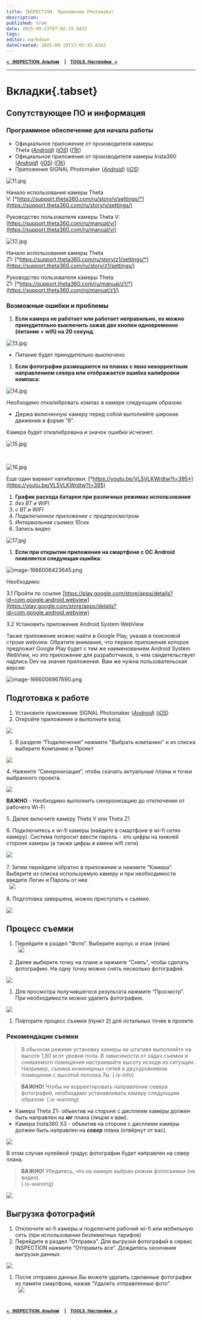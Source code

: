 ```yaml
---
title: INSPECTION. Приложение Photomaker
description: 
published: true
date: 2025-09-23T07:02:19.843Z
tags: 
editor: markdown
dateCreated: 2025-09-19T13:05:45.034Z
---
```


<sub>**[<   INSPECTION. Альбом](/ru/insp/album)     **|**     [TOOLS. Настройки    >](/ru/tools/navis/settings)**</sub>

---


# Вкладки{.tabset}
## Сопутствующее ПО и информация
### Программное обеспечение для начала работы

-   Официальное приложение от производителя камеры Theta ([_Android_](https://play.google.com/store/apps/details?id=com.theta360)) ([_iOS_](https://apps.apple.com/ru/app/ricoh-theta/id1023254741)) ([_ПК_](https://support.theta360.com/intl/download/pcapp/windows))
-   Официальное приложение от производителя камеры Insta360 ([_Android_](https://play.google.com/store/apps/details?id=com.arashivision.insta360akiko&hl=ru)) ([_iOS_](https://apps.apple.com/ru/app/insta360/id1491299654)) ([_ПК_](https://www.insta360.com/ru/download/hot-download))
-   Приложение SIGNAL Photomaker ([_Android_](https://play.google.com/store/apps/details?id=com.sgnl.photomaker)) ([_iOS_](https://apps.apple.com/ru/app/signal-photomaker/id1667758079))

![11.jpg](https://lh7-rt.googleusercontent.com/docsz/AD_4nXfmMzxOdbCZDHLiXEmCjK2rWBlgiuutJAaJz85-TpBbjqBRrqkEbJmJZ7wLbx4SC7gvRDYkYtts9XxGfpQleKigphhIpDswLKuUvPtjkRsbLcqkbhenolqCeQE1K3F7wQ?key=qYR1nyhC8F91uJe_1WnpGRlc)

Начало использования камеры Theta V: [*https://support.theta360.com/ru/story/v/settings/*](https://support.theta360.com/ru/story/v/settings/)

Руководство пользователя камеры Theta V: [https://support.theta360.com/ru/manual/v/](https://support.theta360.com/ru/manual/v/)

![12.jpg](https://lh7-rt.googleusercontent.com/docsz/AD_4nXdIdOehxf1-j0NQo1OtkgpNn1NSfNO8DID8HW9y9Nf9Z6h1RLGCu-XxLfAfH1fleRS3UcxifEzrMFSkCfYVCNxGIK40Az7dDzcPICbjYb8j4yjOcsmX8vUfDtPRUfEBKAg?key=qYR1nyhC8F91uJe_1WnpGRlc)

Начало использования камеры Theta Z1: [](https://support.theta360.com/ru/story/z1/settings/#anchor1)[*https://support.theta360.com/ru/story/z1/settings/*](https://support.theta360.com/ru/story/z1/settings/)

Руководство пользователя камеры Theta Z1: [*https://support.theta360.com/ru/manual/z1/*](https://support.theta360.com/ru/manual/z1/)

### Возможные ошибки и проблемы

1.  **Если камера не работает или работает неправильно, ее можно принудительно выключить зажав две кнопки одновременно (питание + wifi) на 20 секунд.**

![13.jpg](https://lh7-rt.googleusercontent.com/docsz/AD_4nXfb9mrAx-XYc4jXRnNmJzCNHBqo82QuPa0b5JC7_VWv82VJFvHMRBQOdgyWsjutz_fv-YvosR_IbYUy3C7KKRgCTczNP-clrCdqXXZEy3W4tfJwOf9tYLNc9rCbsajI82s?key=qYR1nyhC8F91uJe_1WnpGRlc)

-   Питание будет принудительно выключено.

1.  **Если фотографии размещаются на планах с явно некорректным направлением севера или отображается ошибка калибровки компаса:**

![14.jpg](https://lh7-rt.googleusercontent.com/docsz/AD_4nXc7OEpfWT5JpECshmaB62NyCXI6TowNMDTk1hM-yk3phn_lz_Uv2qv-RZdXSx_PPJleHv1QUxVU-qDkl6fzkZFas8Npl49-AGIED2uIvt7xzRk-AnCnMcm3nxVxvuNavp0?key=qYR1nyhC8F91uJe_1WnpGRlc)

Необходимо откалибровать компас в камере следующим образом:

-   Держа включенную камеру перед собой выполняйте широкие движения в форме “8”.

Камера будет откалибрована и значок ошибки исчезнет.

![15.jpg](https://lh7-rt.googleusercontent.com/docsz/AD_4nXe33cJuVpCHxlL25A4zNl5fgjxeXla6l4nfd7CLiKfRGBOdbUpKh1w2JVZooWfoAESKY4vpYJ9Haf-v0VNPrJ4y-uiNf7E0K9AU5PWEHCp5D7Fb1DCsy1Ttrum3rz1UfJw?key=qYR1nyhC8F91uJe_1WnpGRlc)

 [](https://wiki.sgnl.pro/uploads/images/gallery/2022-04/P9H15.jpg)

![16.jpg](https://lh7-rt.googleusercontent.com/docsz/AD_4nXdd8UXLhgMG9oxrhScs9VomGsT9PhtHNqegiWNNgLm4z8M9Ba_fiu9BKZb78J3bcNRMwPQDzarDIYfLmm-LmYthQqptzdkR5sc3xnu-NeIKVB9fl9kPRx345OJ4kYzxPe0?key=qYR1nyhC8F91uJe_1WnpGRlc)

Еще один вариант калибровки: [*https://youtu.be/VL5VLKWrdtw?t=395*](https://youtu.be/VL5VLKWrdtw?t=395)

1.  **График расхода батареи при различных режимах использования**
2.  *без BT и WIFI*
3.  *с BT и WIFI*
4.  *Подключенное приложение с предпросмотром*
5.  *Интервальная съемка 10сек*
6.  Запись видео

![17.jpg](https://lh7-rt.googleusercontent.com/docsz/AD_4nXeG4z3MQJCUcBeThF8fAQXw5zjb5xLAmf4_A5jaqqr1D_aZnDSDh-gzFcW0OM3rtp9lHrz0ZBwG0zc-2u434H4rW8AiboPBIv2t48a2vZ_g6LyH5iMY5oK4MBCPMKTSKQ?key=qYR1nyhC8F91uJe_1WnpGRlc)

1.  **Если при открытии приложения на смартфоне с ОС Android появляется следующая ошибка:**

![image-1666006423645.png](https://lh7-rt.googleusercontent.com/docsz/AD_4nXfk_Rn8UIxhZ-UgKiCW7bGw2W4rl4UwqfBoV5fvUG52ROfxJgvaWTFMWY1N4cg_l_tJKV6YM8qsZDLMCEnqQC1YWrNRkUhk6XWTA8BLeZF9Th3D_G-b-vFEgtqSyQxhd8M?key=qYR1nyhC8F91uJe_1WnpGRlc)

Необходимо:

3.1 Пройти по ссылке [https://play.google.com/store/apps/details?id=com.google.android.webview](https://play.google.com/store/apps/details?id=com.google.android.webview)

3.2 Установить приложение Android System WebView

Также приложение можно найти в Google Play, указав в поисковой строке webview. Обратите внимание, что первое приложение которое предложит Google Play будет с тем же наименованием Android System WebView, но это приложение для разработчиков, о чем свидетельствует надпись Dev на значке приложения. Вам же нужна пользовательская версия 

![image-1666006967690.png](https://lh7-rt.googleusercontent.com/docsz/AD_4nXcPjHxkANZSQESpH0qC4Ursv25qRMDIBTt-AlQJ1Y6kh_q82MvS6rqeoKcPjqCgZO3Osf2Y3O6tq4sKplut6BoyROkOzQCrWcj3SLyQccUaDSYe9MwD_BaNRQmLkxAAXw?key=qYR1nyhC8F91uJe_1WnpGRlc)

## Подготовка к работе

1.  Установите приложение SIGNAL Photomaker ([_Android_](https://play.google.com/store/apps/details?id=com.sgnl.photomaker)) ([_iOS_](https://apps.apple.com/ru/app/signal-photomaker/id1667758079))
2.  Откройте приложение и выполните вход

![](https://lh7-rt.googleusercontent.com/docsz/AD_4nXfKt_XyxWzsm0KG8Xuvdq9gcGAHoAf_VltoDbWW_XjYzjikFGcNR6_n3BPZSWoxKqsD2xLOgoL53vTRDqNcvLoVugwlFJvQ9BrQOAVG82tnntP1MEhTm8aOwbuX1sv6cZc?key=gy3O9PPi0kuoVUMlP_VmKCvd)

1.  В разделе “Подключение” нажмите "Выбрать компанию" и из списка выберите Компанию и Проект

![](https://lh7-rt.googleusercontent.com/docsz/AD_4nXfgPNqsqDBE10XEMB5kPXJVei0gr8ejoREWA3ebSoAZ2SlTvHhdLQrIkavpIap9p5pm6mEPg0bpPeChztD4uJNIUyF4IVEMKnmkN3sRKsubTMFiYqe58Y6HXyyppgD-ekA?key=gy3O9PPi0kuoVUMlP_VmKCvd)

4\. Нажмите “Синхронизация”, чтобы скачать актуальные планы и точки выбранного проекта.  

![](https://lh7-rt.googleusercontent.com/docsz/AD_4nXe5m5oLZi6zrbNNSI-QWSzmcmgFnrkUAFRVDDtnuwKA2soObfKZLbbOZbndN1YPh5Ddk11QJnagy0rjd5ubdOTlKcS9JTV_kWqvSajgk5WuwsSiolEWLifk4I-0Ha5WJA?key=gy3O9PPi0kuoVUMlP_VmKCvd)

**ВАЖНО** - Необходимо выполнить синхронизацию до отключения от рабочего Wi-Fi

5\. Далее включите камеру Theta V или Theta Z1  

6\. Подключитесь к wi-fi камеры (найдите в смартфоне в wi-fi сетях камеру). Система попросит ввести пароль - это цифры на нижней стороне камеры (а также цифры в имени wifi сети).  

![](https://lh7-rt.googleusercontent.com/docsz/AD_4nXfiCrVPhdjSwADSWiRUMXLMCFhiBN_kHKm03RV2LVDTWj44ufjMb2GNH6pw0F3ywyjtJ0TSlCDsJAaInzc95D_NnDBsE3x4JoFwi2aQqD11tvO0IUm-PS6N3rH8WSlAcOA?key=gy3O9PPi0kuoVUMlP_VmKCvd) 

7\. Затем перейдите обратно в приложение и нажмите “Камера”. Выберите из списка используемую камеру и при необходимости введите Логин и Пароль от нее.  
 
![](https://lh7-rt.googleusercontent.com/docsz/AD_4nXcH61k4zCx9P3lU0u690U1EN_2jVjUJOZrbDzkpgHRvDhsylStU_54MheKPAU3rwotmESJzkU-gLtUzzmX9u38SRbLxRADKbjvfZM_TjP-XO38X2ngGAzC0rWBTVyHtqA?key=gy3O9PPi0kuoVUMlP_VmKCvd)

8\. Подготовка завершена, можно приступать к съемке.   

![](https://lh7-rt.googleusercontent.com/docsz/AD_4nXeFyuNAAEzSpCQ5DNy1w0uDXEcKXjWtDqZd7pr9Vl6K6JGVIP2DRvNPe5cypXBrnbu8AH3XlEwPKc0U29HWMg8Gbd9WyQVlF9LIqfQJ56RTUcdxNQEDExEZ8kIxOTtle_0?key=gy3O9PPi0kuoVUMlP_VmKCvd)

## Процесс съемки

1.  Перейдите в раздел “Фото”. Выберите корпус и этаж (план)  
     
![](https://lh7-rt.googleusercontent.com/docsz/AD_4nXePlWCYHONz2kIC7KI8jDLg_C7-iOv7KFYVc4mi5vR6K9kgaGMKIq-DjaTvAde75xVjs5UBLo_0Mz7q6XFuLipaesUL_dZJAcHRqBKvErhf7yBUKXoQIZtSsvm0nsBctw?key=vTxplXHFa2SEhygoU6L-RBfS)

1.  Далее выберите точку на плане и нажмите “Снять”, чтобы сделать фотографию. На одну точку можно снять несколько фотографий.

![](https://lh7-rt.googleusercontent.com/docsz/AD_4nXeXL10ETP4Nmv1DEGpSnwvv2U2wJelYgaibP7Kpcebw_e3vxS6FF76rMJuttWIij7FB0bB214p7G7KrRgxuSRfwWUntRSxLyfEBeY84cjDZ24soSaRUXq9KafRl1ARdKA?key=vTxplXHFa2SEhygoU6L-RBfS)

1.  Для просмотра получившегося результата нажмите “Просмотр”. При необходимости можно удалить фотографию.

![](https://lh7-rt.googleusercontent.com/docsz/AD_4nXek0jIAj6tcKQwZemGyqkltEEN3pdxa10BtW2ukCKqpqpDVcP9_7DuAunMIIkx6kqnvoIRd_mNAdovYlBClkdYb_TAqcb_MXlEHau-ZAc8UxcN6D6yEEAT29U4b6fGtVL8?key=vTxplXHFa2SEhygoU6L-RBfS)

1.  Повторите процесс съемки (пункт 2) для остальных точек в проекте.  

### Рекомендации съемки

> В обычном режиме установку камеры на штативе выполняйте на высоте 1,80 м от уровня пола. В зависимости от задач съемки и снимаемого помещения настраивайте высоту исходя из ситуации. Например, съемка инженерных сетей в двухуровневом помещении с высотой потолка 7м.
{.is-info}

> **ВАЖНО!** Чтобы не корректировать направление севера фотографий, необходимо устанавливать камеру следующим образом:
{.is-warning}

-   Камера Theta Z1- объектив на стороне с дисплеем камеры должен быть направлен на **_юг_** плана (лицом к вам).
-   Камера Insta360 X3 - объектив на стороне с дисплеем камеры должен быть направлен на **_север_** плана (отвёрнут от вас).       

![](https://lh7-rt.googleusercontent.com/docsz/AD_4nXdx1B4hMceAh_c5SRf812Edlk3zLpPpDKXxRPcYjnJ1BVToLiaI6fsTUB0dPtIATOOAjtYKZiQgWjXkpsWntzt80qr28qfSLK99Rw-l841HqEpD5J6KLQbmxhViEhDu0Q0?key=vTxplXHFa2SEhygoU6L-RBfS)

В этом случае нулейвой градус фотографии будет направлен на север плана.

> **ВАЖНО!** Убедитесь, что на камере выбран режим фотосъемки (не видео).  
{.is-warning}

![](https://lh7-rt.googleusercontent.com/docsz/AD_4nXd_asVFjqxZvhkK_3PBroGOV09YeGlRZaKN-6MgjChjB5p3jUtBfz_pjwQL3zkhBPMiSJ6kXvy-a7O6lnXdeQO4RukubRWoBS-KY3si6ME05996ZAkxyz-3M5n1SLwCYtg?key=vTxplXHFa2SEhygoU6L-RBfS)

## Выгрузка фотографий

1.  Отключите wi-fi камеры и подключите рабочий wi-fi или мобильную сеть (при использовании безлимитных тарифов)
2.  Перейдите в раздел “Отправка”. Для выгрузки фотографий в сервис INSPECTION нажмите “Отправить все”. Дождитесь окончания выгрузки данных.      

![](https://lh7-rt.googleusercontent.com/docsz/AD_4nXcDXIUegQQyQkSIPVzPH-5MrTpIJ3cEin3AwQUf9CqXgpOxkns5KQ6G-6lftxaNn28R6vxwlfaYcneYEgFIgXK05UkpW4c9KIrVENLo2cGD-S36_FPUUWNrN6FQlTyjjZY?key=cChAI6W8Da_WPdp3lE1Q7yzh)

1.  После отправки данных Вы можете удалить сделанные фотографии из памяти смартфона, нажав “Удалить отправленные фото”.  
     
![](https://lh7-rt.googleusercontent.com/docsz/AD_4nXd3rL-x2pJ_A8Nvd7m3rtsYTM8xIfPCKG9YN5GlSwhzkSOoiBUq5NE-Bq98HyeY43e58fqEoW9muO8DM6A-tmMPIrgjsNNjrn5Jf3fruG9xhB6Hm4Gdb1D3x-ksYA8YX38?key=cChAI6W8Da_WPdp3lE1Q7yzh)

#
<sub>**[<   INSPECTION. Альбом](/ru/insp/album)     **|**     [TOOLS. Настройки    >](/ru/tools/navis/settings)**</sub>